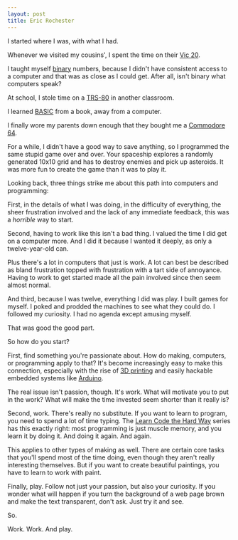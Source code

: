 ```yaml
---
layout: post
title: Eric Rochester
---
```


I started where I was, with what I had.

Whenever we visited my cousins', I spent the time on their [Vic 20][vic20].

I taught myself [binary][binary] numbers, because I didn't have consistent
access to a computer and that was as close as I could get. After all, isn't
binary what computers speak?

At school, I stole time on a [TRS-80][trs80] in another classroom.

I learned [BASIC][basic] from a book, away from a computer.

I finally wore my parents down enough that they bought me a [Commodore
64][com64].

For a while, I didn't have a good way to save anything, so I programmed the
same stupid game over and over. Your spaceship explores a randomly generated
10x10 grid and has to destroy enemies and pick up asteroids. It was more fun to
create the game than it was to play it.

Looking back, three things strike me about this path into computers and
programming:

First, in the details of what I was doing, in the difficulty of everything, the
sheer frustration involved and the lack of any immediate feedback, this was a
*horrible* way to start.

Second, having to work like this isn't a bad thing. I valued the time I did get
on a computer more. And I did it because I wanted it deeply, as only a
twelve-year-old can.

Plus there's a lot in computers that just is work. A lot can best be described
as bland frustration topped with frustration with a tart side of annoyance.
Having to work to get started made all the pain involved since then seem almost
normal.

And third, because I was twelve, everything I did was play. I built games for
myself. I poked and prodded the machines to see what they could do. I followed
my curiosity. I had no agenda except amusing myself.

That was good the good part.

So how do you start?

First, find something you're passionate about. How do making, computers, or
programming apply to that? It's become increasingly easy to make this
connection, especially with the rise of [3D printing][printing] and easily
hackable embedded systems like [Arduino][arduino].

The real issue isn't passion, though. It's work. What will motivate you to put
in the work? What will make the time invested seem shorter than it really is?

Second, work. There's really no substitute. If you want to learn to program,
you need to spend a lot of time typing. The [Learn Code the Hard Way][hardway]
series has this exactly right: most programming is just muscle memory, and you
learn it by doing it. And doing it again. And again.

This applies to other types of making as well. There are certain core tasks
that you'll spend most of the time doing, even though they aren't really
interesting themselves. But if you want to create beautiful paintings, you have
to learn to work with paint.

Finally, play. Follow not just your passion, but also your curiosity. If you
wonder what will happen if you turn the background of a web page brown and make
the text transparent, don't ask. Just try it and see.

So.

Work. Work. And play.


[basic]: http://en.wikipedia.org/wiki/BASIC
[binary]: http://en.wikipedia.org/wiki/Binary_number
[com64]: http://en.wikipedia.org/wiki/Commodore_64
[trs80]: http://en.wikipedia.org/wiki/Trs80
[vic20]: http://en.wikipedia.org/wiki/Vic_20
[printing]: http://www.thingiverse.com/
[arduino]: http://arduino.cc/
[hardway]: http://learncodethehardway.org/
